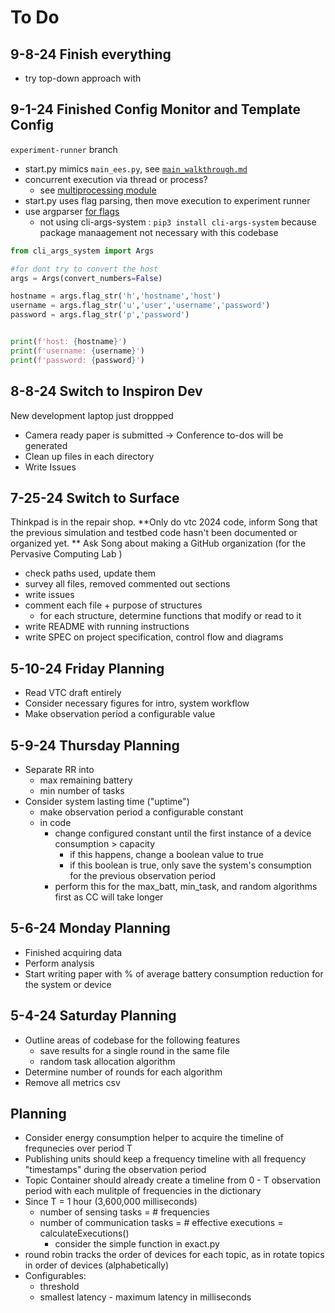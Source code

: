 # To Do

## 9-8-24 Finish everything

- try top-down approach with




## 9-1-24 Finished Config Monitor and Template Config

`experiment-runner` branch
- start.py mimics `main_ees.py`, see [`main_walkthrough.md`](/vtc-f24-experiment-runners/main_walkthrough.md)
- concurrent execution via thread or process?
  - see [multiprocessing module](https://docs.python.org/3/library/multiprocessing.html)
- start.py uses flag parsing, then move execution to experiment runner
- use argparser [for flags](https://stackoverflow.com/questions/11604653/how-to-add-command-line-arguments-with-flags-in-python3)
  - not using cli-args-system : `pip3 install cli-args-system` because package manaagement not necessary with this codebase

```python
from cli_args_system import Args

#for dont try to convert the host
args = Args(convert_numbers=False)

hostname = args.flag_str('h','hostname','host')
username = args.flag_str('u','user','username','password')
password = args.flag_str('p','password')


print(f'host: {hostname}')
print(f'username: {username}')
print(f'password: {password}')
```
  
## 8-8-24 Switch to Inspiron Dev

New development laptop just droppped
- Camera ready paper is submitted -> Conference to-dos will be generated
- Clean up files in each directory
- Write Issues

## 7-25-24 Switch to Surface

Thinkpad is in the repair shop. 
**Only do vtc 2024 code, inform Song that the previous simulation and testbed code hasn't been documented or organized yet. **
Ask Song about making a GitHub organization (for the Pervasive Computing Lab )

- check paths used, update them
- survey all files, removed commented out sections
- write issues
- comment each file + purpose of structures
  - for each structure, determine functions that modify or read to it
- write README with running instructions
- write SPEC on project specification, control flow and diagrams

## 5-10-24 Friday Planning
- Read VTC draft entirely
- Consider necessary figures for intro, system workflow
- Make observation period a configurable value

## 5-9-24 Thursday Planning 
- Separate RR into 
  - max remaining battery
  - min number of tasks
- Consider system lasting time ("uptime")
  - make observation period a configurable constant
  - in code
    - change configured constant until the first instance of a device consumption > capacity
      - if this happens, change a boolean value to true
      - if this boolean is true, only save the system's consumption for the previous observation period
    - perform this for the max_batt, min_task, and random algorithms first as CC will take longer

## 5-6-24 Monday Planning
- Finished acquiring data
- Perform analysis
- Start writing paper with % of average battery consumption reduction for the system or device

## 5-4-24 Saturday Planning
- Outline areas of codebase for the following features
  - save results for a single round in the same file
  - random task allocation algorithm
- Determine number of rounds for each algorithm
- Remove all metrics csv

## Planning 
- Consider energy consumption helper to acquire the timeline of frequnecies over period T
- Publishing units should keep a frequency timeline with all frequency "timestamps" during the observation period
- Topic Container should already create a timeline from 0 - T observation period with each mulitple of frequencies in the dictionary 
- Since T = 1 hour (3,600,000 milliseconds)
  - number of sensing tasks = # frequencies
  - number of communication tasks = # effective executions = calculateExecutions()
    - consider the simple function in exact.py
- round robin tracks the order of devices for each topic, as in rotate topics in order of devices (alphabetically)
- Configurables:
  - threshold
  - smallest latency - maximum latency in milliseconds

